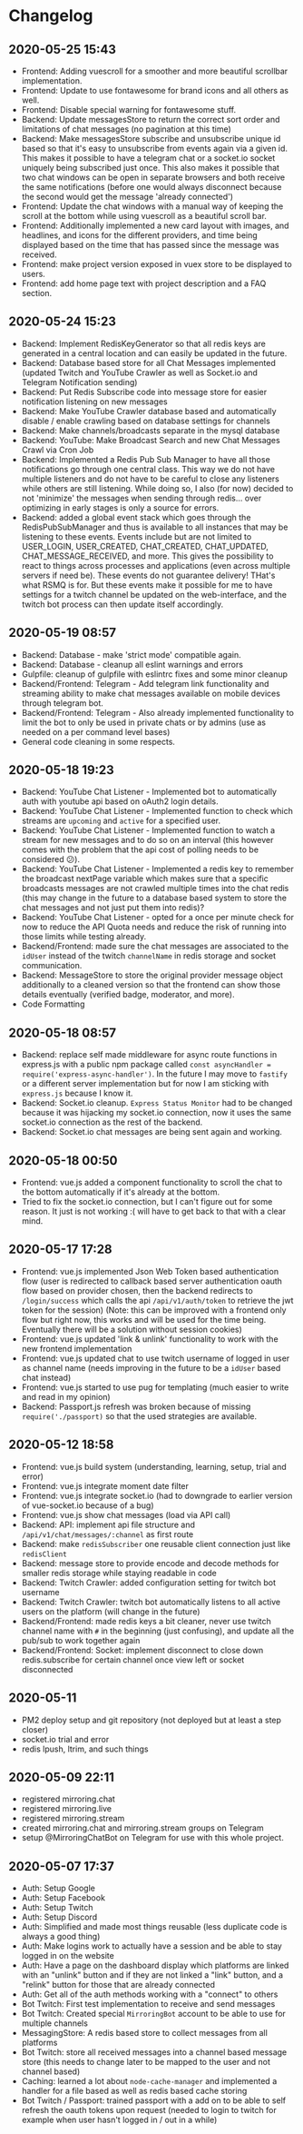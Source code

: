 # Changelog

## 2020-05-25 15:43

- Frontend: Adding vuescroll for a smoother and more beautiful scrollbar implementation.
- Frontend: Update to use fontawesome for brand icons and all others as well.
- Frontend: Disable special warning for fontawesome stuff.
- Backend: Update messagesStore to return the correct sort order and limitations of chat messages (no pagination at this time)
- Backend: Make messagesStore subscribe and unsubscribe unique id based so that it's easy to unsubscribe from events again via a given id. This makes it possible to have a telegram chat or a socket.io socket uniquely being subscribed just once. This also makes it possible that two chat windows can be open in separate browsers and both receive the same notifications (before one would always disconnect because the second would get the message 'already connected')
- Frontend: Update the chat windows with a manual way of keeping the scroll at the bottom while using vuescroll as a beautiful scroll bar.
- Frontend: Additionally implemented a new card layout with images, and headlines, and icons for the different providers, and time being displayed based on the time that has passed since the message was received.
- Frontend: make project version exposed in vuex store to be displayed to users.
- Frontend: add home page text with project description and a FAQ section.

## 2020-05-24 15:23

- Backend: Implement RedisKeyGenerator so that all redis keys are generated in a central location and can easily be updated in the future.
- Backend: Database based store for all Chat Messages implemented (updated Twitch and YouTube Crawler as well as Socket.io and Telegram Notification sending)
- Backend: Put Redis Subscribe code into message store for easier notification listening on new messages
- Backend: Make YouTube Crawler database based and automatically disable / enable crawling based on database settings for channels
- Backend: Make channels/broadcasts separate in the mysql database
- Backend: YouTube: Make Broadcast Search and new Chat Messages Crawl via Cron Job
- Backend: Implemented a Redis Pub Sub Manager to have all those notifications go through one central class. This way we do not have multiple listeners and do not have to be careful to close any listeners while others are still listening. While doing so, I also (for now) decided to not 'minimize' the messages when sending through redis… over optimizing in early stages is only a source for errors.
- Backend: added a global event stack which goes through the RedisPubSubManager and thus is available to all instances that may be listening to these events. Events include but are not limited to USER_LOGIN, USER_CREATED, CHAT_CREATED, CHAT_UPDATED, CHAT_MESSAGE_RECEIVED, and more. This gives the possibility to react to things across processes and applications (even across multiple servers if need be). These events do not guarantee delivery! THat's what RSMQ is for. But these events make it possible for me to have settings for a twitch channel be updated on the web-interface, and the twitch bot process can then update itself accordingly.

## 2020-05-19 08:57

- Backend: Database - make 'strict mode' compatible again.
- Backend: Database - cleanup all eslint warnings and errors
- Gulpfile: cleanup of gulpfile with eslintrc fixes and some minor cleanup
- Backend/Frontend: Telegram - Add telegram link functionality and streaming ability to make chat messages available on mobile devices through telegram bot.
- Backend/Frontend: Telegram - Also already implemented functionality to limit the bot to only be used in private chats or by admins (use as needed on a per command level bases)
- General code cleaning in some respects.

## 2020-05-18 19:23

- Backend: YouTube Chat Listener - Implemented bot to automatically auth with youtube api based on oAuth2 login details.
- Backend: YouTube Chat Listener - Implemented function to check which streams are `upcoming` and `active` for a specified user.
- Backend: YouTube Chat Listener - Implemented function to watch a stream for new messages and to do so on an interval (this however comes with the problem that the api cost of polling needs to be considered 😕).
- Backend: YouTube Chat Listener - Implemented a redis key to remember the broadcast nextPage variable which makes sure that a specific broadcasts messages are not crawled multiple times into the chat redis (this may change in the future to a database based system to store the chat messages and not just put them into redis)?
- Backend: YouTube Chat Listener - opted for a once per minute check for now to reduce the API Quota needs and reduce the risk of running into those limits while testing already.
- Backend/Frontend: made sure the chat messages are associated to the `idUser` instead of the twitch `channelName` in redis storage and socket communication.
- Backend: MessageStore to store the original provider message object additionally to a cleaned version so that the frontend can show those details eventually (verified badge, moderator, and more).
- Code Formatting

## 2020-05-18 08:57

- Backend: replace self made middleware for async route functions in express.js with a public npm package called `const asyncHandler = require('express-async-handler')`. In the future I may move to `fastify` or a different server implementation but for now I am sticking with `express.js` because I know it.
- Backend: Socket.io cleanup. `Express Status Monitor` had to be changed because it was hijacking my socket.io connection, now it uses the same socket.io connection as the rest of the backend.
- Backend: Socket.io chat messages are being sent again and working.

## 2020-05-18 00:50

- Frontend: vue.js added a component functionality to scroll the chat to the bottom automatically if it's already at the bottom.
- Tried to fix the socket.io connection, but I can't figure out for some reason. It just is not working :( will have to get back to that with a clear mind.

## 2020-05-17 17:28

- Frontend: vue.js implemented Json Web Token based authentication flow (user is redirected to callback based server authentication oauth flow based on provider chosen, then the backend redirects to `/login/success` which calls the api `/api/v1/auth/token` to retrieve the jwt token for the session) (Note: this can be improved with a frontend only flow but right now, this works and will be used for the time being. Eventually there will be a solution without session cookies)
- Frontend: vue.js updated 'link & unlink' functionality to work with the new frontend implementation
- Frontend: vue.js updated chat to use twitch username of logged in user as channel name (needs improving in the future to be a `idUser` based chat instead)
- Frontend: vue.js started to use pug for templating (much easier to write and read in my opinion)
- Backend: Passport.js refresh was broken because of missing `require('./passport)` so that the used strategies are available.

## 2020-05-12 18:58

- Frontend: vue.js build system (understanding, learning, setup, trial and error)
- Frontend: vue.js integrate moment date filter
- Frontend: vue.js integrate socket.io (had to downgrade to earlier version of vue-socket.io because of a bug)
- Frontend: vue.js show chat messages (load via API call)
- Backend: API: implement api file structure and `/api/v1/chat/messages/:channel` as first route
- Backend: make `redisSubscriber` one reusable client connection just like `redisClient`
- Backend: message store to provide encode and decode methods for smaller redis storage while staying readable in code
- Backend: Twitch Crawler: added configuration setting for twitch bot username
- Backend: Twitch Crawler: twitch bot automatically listens to all active users on the platform (will change in the future)
- Backend/Frontend: made redis keys a bit cleaner, never use twitch channel name with `#` in the beginning (just confusing), and update all the pub/sub to work together again
- Backend/Frontend: Socket: implement disconnect to close down redis.subscribe for certain channel once view left or socket disconnected

## 2020-05-11

- PM2 deploy setup and git repository (not deployed but at least a step closer)
- socket.io trial and error
- redis lpush, ltrim, and such things

## 2020-05-09 22:11

- registered mirroring.chat
- registered mirroring.live
- registered mirroring.stream
- created mirroring.chat and mirroring.stream groups on Telegram
- setup @MirroringChatBot on Telegram for use with this whole project.

## 2020-05-07 17:37

- Auth: Setup Google
- Auth: Setup Facebook
- Auth: Setup Twitch
- Auth: Setup Discord
- Auth: Simplified and made most things reusable (less duplicate code is always a good thing)
- Auth: Make logins work to actually have a session and be able to stay logged in on the website
- Auth: Have a page on the dashboard display which platforms are linked with an "unlink" button and if they are not linked a "link" button, and a "relink" button for those that are already connected
- Auth: Get all of the auth methods working with a "connect" to others
- Bot Twitch: First test implementation to receive and send messages
- Bot Twitch: Created special `MirroringBot` account to be able to use for multiple channels
- MessagingStore: A redis based store to collect messages from all platforms
- Bot Twitch: store all received messages into a channel based message store (this needs to change later to be mapped to the user and not channel based)
- Caching: learned a lot about `node-cache-manager` and implemented a handler for a file based as well as redis based cache storing
- Bot Twitch / Passport: trained passport with a add on to be able to self refresh the oauth tokens upon request (needed to login to twitch for example when user hasn't logged in / out in a while)
